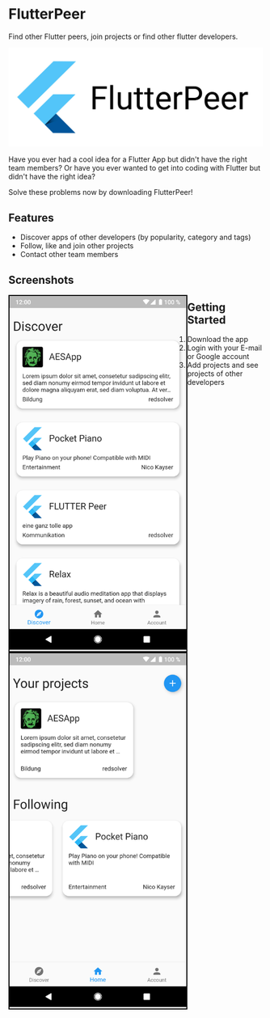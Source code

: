# FlutterPeer

Find other Flutter peers, join projects or find other flutter developers.

![alt text](https://github.com/daniel-vera-g/flutter-peer/blob/master/assets/FlutterPeer_Logo.jpg "FlutterPeer Logo")

Have you ever had a cool idea for a Flutter App but didn't have the right team members?
Or have you ever wanted to get into coding with Flutter but didn't have the right idea?

Solve these problems now by downloading FlutterPeer!

## Features
- Discover apps of other developers (by popularity, category and tags)
- Follow, like and join other projects
- Contact other team members

## Screenshots

<div style="float: left; border: 2px solid black;">
<img src="https://github.com/daniel-vera-g/flutter-peer/blob/master/assets/2019-06-01-2.png" width="350"></div>
<div style="float: left; border: 2px solid black"><img src="https://github.com/daniel-vera-g/flutter-peer/blob/master/assets/Screenshot_20190601-193132.png" width="350"></div>

## Getting Started

1. Download the app
2. Login with your E-mail or Google account
3. Add projects and see projects of other developers
